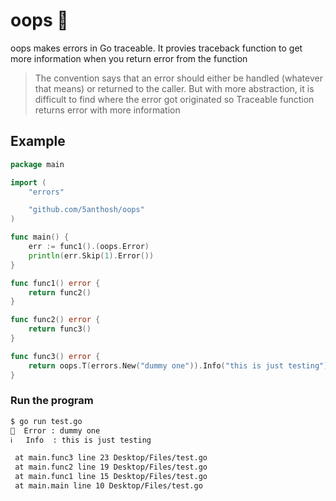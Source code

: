 # oops 🙊

oops makes errors in Go traceable.
It provies traceback function to get more information when you return error from the function

> The convention says that an error should either be handled (whatever that means) or returned to the caller.
> But with more abstraction, it is difficult to find where the error got originated
> so Traceable function returns error with more information

## Example

```go
package main

import (
	"errors"

	"github.com/5anthosh/oops"
)

func main() {
	err := func1().(oops.Error)
	println(err.Skip(1).Error())
}

func func1() error {
	return func2()
}

func func2() error {
	return func3()
}

func func3() error {
	return oops.T(errors.New("dummy one")).Info("this is just testing")
}

```

### Run the program

```sh
$ go run test.go
🔴  Error : dummy one
ℹ️   Info  : this is just testing

 at main.func3 line 23 Desktop/Files/test.go
 at main.func2 line 19 Desktop/Files/test.go
 at main.func1 line 15 Desktop/Files/test.go
 at main.main line 10 Desktop/Files/test.go
```

